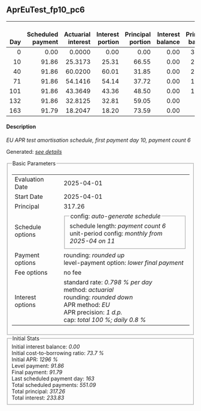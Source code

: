<h2>AprEuTest_fp10_pc6</h2>
<table>
    <thead style="vertical-align: bottom;">
        <th style="text-align: right;">Day</th>
        <th style="text-align: right;">Scheduled payment</th>
        <th style="text-align: right;">Actuarial interest</th>
        <th style="text-align: right;">Interest portion</th>
        <th style="text-align: right;">Principal portion</th>
        <th style="text-align: right;">Interest balance</th>
        <th style="text-align: right;">Principal balance</th>
        <th style="text-align: right;">Total actuarial interest</th>
        <th style="text-align: right;">Total interest</th>
        <th style="text-align: right;">Total principal</th>
    </thead>
    <tr style="text-align: right;">
        <td class="ci00">0</td>
        <td class="ci01" style="white-space: nowrap;">0.00</td>
        <td class="ci02">0.0000</td>
        <td class="ci03">0.00</td>
        <td class="ci04">0.00</td>
        <td class="ci05">0.00</td>
        <td class="ci06">317.26</td>
        <td class="ci07">0.0000</td>
        <td class="ci08">0.00</td>
        <td class="ci09">0.00</td>
    </tr>
    <tr style="text-align: right;">
        <td class="ci00">10</td>
        <td class="ci01" style="white-space: nowrap;">91.86</td>
        <td class="ci02">25.3173</td>
        <td class="ci03">25.31</td>
        <td class="ci04">66.55</td>
        <td class="ci05">0.00</td>
        <td class="ci06">250.71</td>
        <td class="ci07">25.3173</td>
        <td class="ci08">25.31</td>
        <td class="ci09">66.55</td>
    </tr>
    <tr style="text-align: right;">
        <td class="ci00">40</td>
        <td class="ci01" style="white-space: nowrap;">91.86</td>
        <td class="ci02">60.0200</td>
        <td class="ci03">60.01</td>
        <td class="ci04">31.85</td>
        <td class="ci05">0.00</td>
        <td class="ci06">218.86</td>
        <td class="ci07">85.3373</td>
        <td class="ci08">85.32</td>
        <td class="ci09">98.40</td>
    </tr>
    <tr style="text-align: right;">
        <td class="ci00">71</td>
        <td class="ci01" style="white-space: nowrap;">91.86</td>
        <td class="ci02">54.1416</td>
        <td class="ci03">54.14</td>
        <td class="ci04">37.72</td>
        <td class="ci05">0.00</td>
        <td class="ci06">181.14</td>
        <td class="ci07">139.4789</td>
        <td class="ci08">139.46</td>
        <td class="ci09">136.12</td>
    </tr>
    <tr style="text-align: right;">
        <td class="ci00">101</td>
        <td class="ci01" style="white-space: nowrap;">91.86</td>
        <td class="ci02">43.3649</td>
        <td class="ci03">43.36</td>
        <td class="ci04">48.50</td>
        <td class="ci05">0.00</td>
        <td class="ci06">132.64</td>
        <td class="ci07">182.8438</td>
        <td class="ci08">182.82</td>
        <td class="ci09">184.62</td>
    </tr>
    <tr style="text-align: right;">
        <td class="ci00">132</td>
        <td class="ci01" style="white-space: nowrap;">91.86</td>
        <td class="ci02">32.8125</td>
        <td class="ci03">32.81</td>
        <td class="ci04">59.05</td>
        <td class="ci05">0.00</td>
        <td class="ci06">73.59</td>
        <td class="ci07">215.6563</td>
        <td class="ci08">215.63</td>
        <td class="ci09">243.67</td>
    </tr>
    <tr style="text-align: right;">
        <td class="ci00">163</td>
        <td class="ci01" style="white-space: nowrap;">91.79</td>
        <td class="ci02">18.2047</td>
        <td class="ci03">18.20</td>
        <td class="ci04">73.59</td>
        <td class="ci05">0.00</td>
        <td class="ci06">0.00</td>
        <td class="ci07">233.8610</td>
        <td class="ci08">233.83</td>
        <td class="ci09">317.26</td>
    </tr>
</table>
<h4>Description</h4>
<p><i>EU APR test amortisation schedule, first payment day 10, payment count 6</i></p>
<p>Generated: <i><a href="../GeneratedDate.html">see details</a></i></p>
<fieldset><legend>Basic Parameters</legend>
<table>
    <tr>
        <td>Evaluation Date</td>
        <td>2025-04-01</td>
    </tr>
    <tr>
        <td>Start Date</td>
        <td>2025-04-01</td>
    </tr>
    <tr>
        <td>Principal</td>
        <td>317.26</td>
    </tr>
    <tr>
        <td>Schedule options</td>
        <td>
            <fieldset>
                <legend>config: <i>auto-generate schedule</i></legend>
                <div>schedule length: <i><i>payment count</i> 6</i></div>
                <div>unit-period config: <i>monthly from 2025-04 on 11</i></div>
            </fieldset>
        </td>
    </tr>
    <tr>
        <td>Payment options</td>
        <td>
            <div>
                <div>rounding: <i>rounded up</i></div>
                <div>level-payment option: <i>lower&nbsp;final&nbsp;payment</i></div>
            </div>
        </td>
    </tr>
    <tr>
        <td>Fee options</td>
        <td>no fee
        </td>
    </tr>
    <tr>
        <td>Interest options</td>
        <td>
            <div>
                <div>standard rate: <i>0.798 % per day</i></div>
                <div>method: <i>actuarial</i></div>
                <div>rounding: <i>rounded down</i></div>
                <div>APR method: <i>EU</i></div>
                <div>APR precision: <i>1 d.p.</i></div>
                <div>cap: <i>total 100 %; daily 0.8 %</div>
            </div>
        </td>
    </tr>
</table></fieldset>
<fieldset><legend>Initial Stats</legend>
<div>
    <div>Initial interest balance: <i>0.00</i></div>
    <div>Initial cost-to-borrowing ratio: <i>73.7 %</i></div>
    <div>Initial APR: <i>1296 %</i></div>
    <div>Level payment: <i>91.86</i></div>
    <div>Final payment: <i>91.79</i></div>
    <div>Last scheduled payment day: <i>163</i></div>
    <div>Total scheduled payments: <i>551.09</i></div>
    <div>Total principal: <i>317.26</i></div>
    <div>Total interest: <i>233.83</i></div>
</div></fieldset>